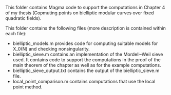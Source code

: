 This folder contains Magma code to support the computations in Chapter 4 of my thesis (Copmuting points on bielliptic modular curves over fixed quadratic fields).

This folder contains the following files (more description is contained within each file):

- bielliptic_models.m provides code for computing suitable models for X_0(N) and checking nonsingularity.
- bielliptic_sieve.m contains an implementation of the Mordell–Weil sieve used. It contains code to support the computations in the proof of the main theorem of the chapter as well as for the example computations.
- bielliptic_sieve_output.txt contains the output of the bielliptic_sieve.m file.
- local_point_comparison.m contains computations that use the local point method.
